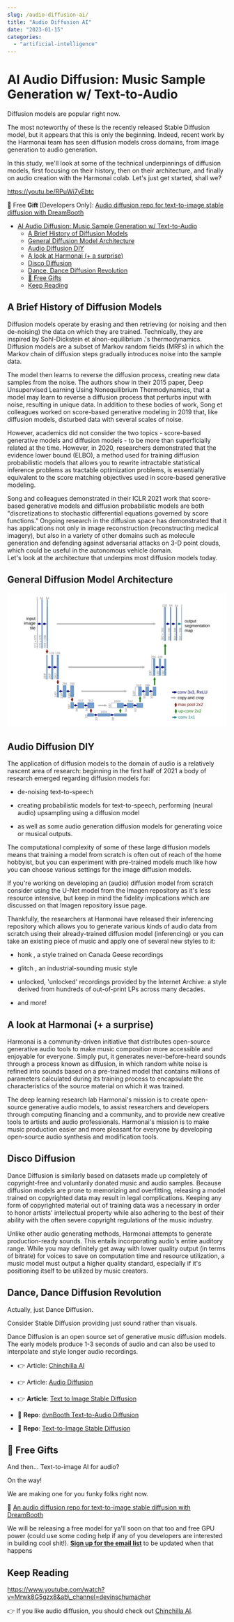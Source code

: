 ```yaml
---
slug: /audio-diffusion-ai/
title: "Audio Diffusion AI"
date: "2023-01-15"
categories: 
  - "artificial-intelligence"
---
```


# AI Audio Diffusion: Music Sample Generation w/ Text-to-Audio

Diffusion models are popular right now.

The most noteworthy of these is the recently released Stable Diffusion model, but it appears that this is only the beginning. Indeed, recent work by the Harmonai team has seen diffusion models cross domains, from image generation to audio generation.

In this study, we'll look at some of the technical underpinnings of diffusion models, first focusing on their history, then on their architecture, and finally on audio creation with the Harmonai colab. Let's just get started, shall we?

https://youtu.be/RPuWi7yEbtc

🎁 Free **Gift** \[Developers Only\]: [Audio diffusion repo for text-to-image stable diffusion with DreamBooth](https://serp.ly/github-dreambooth)

- [AI Audio Diffusion: Music Sample Generation w/ Text-to-Audio](#ai-audio-diffusion-music-sample-generation-w-text-to-audio)
    - [A Brief History of Diffusion Models](#a-brief-history-of-diffusion-models)
    - [General Diffusion Model Architecture](#general-diffusion-model-architecture)
    - [Audio Diffusion DIY](#audio-diffusion-diy)
    - [A look at Harmonai (+ a surprise)](#a-look-at-harmonai-a-surprise)
    - [Disco Diffusion](#disco-diffusion)
    - [Dance, Dance Diffusion Revolution](#dance-dance-diffusion-revolution)
    - [🎁 Free Gifts](#🎁-free-gifts)
    - [Keep Reading](#keep-reading)

## A Brief History of Diffusion Models

Diffusion models operate by erasing and then retrieving (or noising and then de-noising) the data on which they are trained. Technically, they are inspired by Sohl-Dickstein et alnon-equilibrium .'s thermodynamics.  
Diffusion models are a subset of Markov random fields (MRFs) in which the Markov chain of diffusion steps gradually introduces noise into the sample data.

The model then learns to reverse the diffusion process, creating new data samples from the noise. The authors show in their 2015 paper, Deep Unsupervised Learning Using Nonequilibrium Thermodynamics, that a model may learn to reverse a diffusion process that perturbs input with noise, resulting in unique data. In addition to these bodies of work, Song et colleagues worked on score-based generative modeling in 2019 that, like diffusion models, disturbed data with several scales of noise.

However, academics did not consider the two topics - score-based generative models and diffusion models - to be more than superficially related at the time. However, in 2020, researchers demonstrated that the evidence lower bound (ELBO), a method used for training diffusion probabilistic models that allows you to rewrite intractable statistical inference problems as tractable optimization problems, is essentially equivalent to the score matching objectives used in score-based generative modeling.

Song and colleagues demonstrated in their ICLR 2021 work that score-based generative models and diffusion probabilistic models are both "discretizations to stochastic differential equations governed by score functions." Ongoing research in the diffusion space has demonstrated that it has applications not only in image reconstruction (reconstructing medical imagery), but also in a variety of other domains such as molecule generation and defending against adversarial attacks on 3-D point clouds, which could be useful in the autonomous vehicle domain.  
Let's look at the architecture that underpins most diffusion models today.

## General Diffusion Model Architecture

![](/images/audiot-diffusion-dance-diffusion-spec-1024x625.png)

## Audio Diffusion DIY

The application of diffusion models to the domain of audio is a relatively nascent area of research: beginning in the first half of 2021 a body of research emerged regarding diffusion models for:

- de-noising text-to-speech

- creating probabilistic models for text-to-speech, performing (neural audio) upsampling using a diffusion model

- as well as some audio generation diffusion models for generating voice or musical outputs.

The computational complexity of some of these large diffusion models means that training a model from scratch is often out of reach of the home hobbyist, but you can experiment with pre-trained models much like how you can choose various settings for the image diffusion models.

If you're working on developing an (audio) diffusion model from scratch consider using the U-Net model from the Imagen repository as it's less resource intensive, but keep in mind the fidelity implications which are discussed on that Imagen repository issue page.

Thankfully, the researchers at Harmonai have released their inferencing repository which allows you to generate various kinds of audio data from scratch using their already-trained diffusion model (inferencing) or you can take an existing piece of music and apply one of several new styles to it:

- honk , a style trained on Canada Geese recordings

- glitch , an industrial-sounding music style

- unlocked, 'unlocked' recordings provided by the Internet Archive: a style derived from hundreds of out-of-print LPs across many decades.

- and more!

## A look at Harmonai (+ a surprise)

Harmonai is a community-driven initiative that distributes open-source generative audio tools to make music composition more accessible and enjoyable for everyone. Simply put, it generates never-before-heard sounds through a process known as diffusion, in which random white noise is refined into sounds based on a pre-trained model that contains millions of parameters calculated during its training process to encapsulate the characteristics of the source material on which it was trained.

The deep learning research lab Harmonai's mission is to create open-source generative audio models, to assist researchers and developers through computing financing and a community, and to provide new creative tools to artists and audio professionals. Harmonai's mission is to make music production easier and more pleasant for everyone by developing open-source audio synthesis and modification tools.

## Disco Diffusion

Dance Diffusion is similarly based on datasets made up completely of copyright-free and voluntarily donated music and audio samples. Because diffusion models are prone to memorizing and overfitting, releasing a model trained on copyrighted data may result in legal complications. Keeping any form of copyrighted material out of training data was a necessary in order to honor artists' intellectual property while also adhering to the best of their ability with the often severe copyright regulations of the music industry.

Unlike other audio generating methods, Harmonai attempts to generate production-ready sounds. This entails incorporating audio's entire auditory range. While you may definitely get away with lower quality output (in terms of bitrate) for voices to save on computation time and resource utilization, a music model must output a higher quality standard, especially if it's positioning itself to be utilized by music creators.

## Dance, Dance Diffusion Revolution

Actually, just Dance Diffusion.

Consider Stable Diffusion providing just sound rather than visuals.

Dance Diffusion is an open source set of generative music diffusion models. The early models produce 1-3 seconds of audio and can also be used to interpolate and style longer audio recordings.

- 👉 Article: [Chinchilla AI](https://devinschumacher.com/chinchilla-ai/)

- 👉 Article: [Audio Diffusion](https://devinschumacher.com/ai-audio-diffusion-music-sample-generation-text-to-audio/)

- 👉 **Article**: [Text to Image Stable Diffusion](https://devinschumacher.com/ai-image-generators/)

- 🎁 **Repo**: [dvnBooth Text-to-Audio Diffusion](https://serp.ly/github-audio-diffusion)

- 🎁 **Repo**: [Text-to-Image Stable Diffusion](https://serp.ly/github-audio-diffusion)

## 🎁 Free Gifts

And then... Text-to-image AI for audio?

On the way!

We are making one for you funky folks right now.

🎁 [An audio diffusion repo for text-to-image stable diffusion with DreamBooth](https://serp.ly/github-dreambooth)

We will be releasing a free model for ya'll soon on that too and free GPU power (could use some coding help if any of you developers are interested in building cool shit!). **[Sign up for the email list](https://serp.ly/email)** to be updated when that happens

## Keep Reading

https://www.youtube.com/watch?v=Mrwk8G5gzx8&ab\_channel=devinschumacher

👉 If you like audio diffusion, you should check out [Chinchilla AI](https://devinschumacher.com/chinchilla-ai/).
